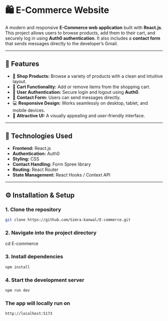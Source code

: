 # 🛍️ E-Commerce Website

A modern and responsive **E-Commerce web application** built with **React.js**.  
This project allows users to browse products, add them to their cart, and securely log in using **Auth0 authentication**. It also includes a **contact form** that sends messages directly to the developer’s Gmail.

---

## 🚀 Features

- 🛒 **Shop Products:** Browse a variety of products with a clean and intuitive layout.  
- 🧺 **Cart Functionality:** Add or remove items from the shopping cart.  
- 🔐 **User Authentication:** Secure login and logout using **Auth0**.  
- 📩 **Contact Form:** Users can send messages directly.  
- 💻 **Responsive Design:** Works seamlessly on desktop, tablet, and mobile devices.  
- 🎨 **Attractive UI:** A visually appealing and user-friendly interface.

---

## 🧰 Technologies Used

- **Frontend:**           React.js  
- **Authentication:**     Auth0  
- **Styling:** CSS 
- **Contact Handling:**   Form Spree library 
- **Routing:**            React Router  
- **State Management:**   React Hooks / Context API  

---

## ⚙️ Installation & Setup

### 1. Clone the repository
```bash
git clone https://github.com/Simra-kanwal/E-commerce.git
```

### 2. Navigate into the project directory
cd E-commerce

### 3. Install dependencies
```bash
npm install
```

### 4. Start the development server
```bash
npm run dev
```
### The app will locally run on
```bash
http://localhost:5173
```

